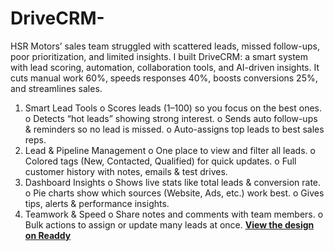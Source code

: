 # DriveCRM-
HSR Motors’ sales team struggled with scattered leads, missed follow-ups, poor prioritization, and limited insights. I built DriveCRM: a smart system with lead scoring, automation, collaboration tools, and AI-driven insights. It cuts manual work 60%, speeds responses 40%, boosts conversions 25%, and streamlines sales.
1. Smart Lead Tools
o	Scores leads (1–100) so you focus on the best ones.
o	Detects “hot leads” showing strong interest.
o	Sends auto follow-ups & reminders so no lead is missed.
o	Auto-assigns top leads to best sales reps.
2. Lead & Pipeline Management
o	One place to view and filter all leads.
o	Colored tags (New, Contacted, Qualified) for quick updates.
o	Full customer history with notes, emails & test drives.
3. Dashboard Insights
o	Shows live stats like total leads & conversion rate.
o	Pie charts show which sources (Website, Ads, etc.) work best.
o	Gives tips, alerts & performance insights.
4. Teamwork & Speed
o	Share notes and comments with team members.
o	Bulk actions to assign or update many leads at once.
**[View the design on Readdy](https://readdy.ai/project/aa05b998-466b-4e49-a4be-6f34f0aedf31)**

